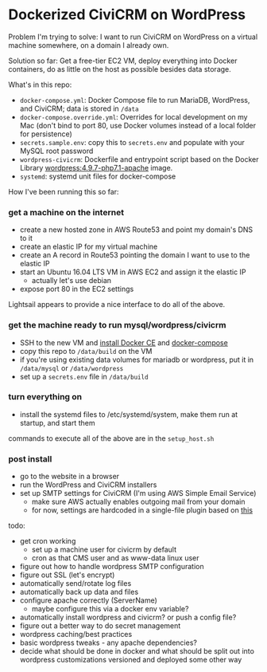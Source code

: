 # Dockerized CiviCRM on WordPress

Problem I'm trying to solve: I want to run CiviCRM on WordPress on a virtual machine somewhere, on a domain I already own.

Solution so far: Get a free-tier EC2 VM, deploy everything into Docker containers, do as little on the host as possible besides data storage.

What's in this repo:

- `docker-compose.yml`: Docker Compose file to run MariaDB, WordPress, and CiviCRM; data is stored in `/data`
- `docker-compose.override.yml`: Overrides for local development on my Mac (don't bind to port 80, use Docker volumes instead of a local folder for persistence)
- `secrets.sample.env`: copy this to `secrets.env` and populate with your MySQL root password
- `wordpress-civicrm`: Dockerfile and entrypoint script based on the Docker Library [wordpress:4.9.7-php7.1-apache][wpdocker] image.
- `systemd`: systemd unit files for docker-compose

How I've been running this so far:

### get a machine on the internet

- create a new hosted zone in AWS Route53 and point my domain's DNS to it
- create an elastic IP for my virtual machine
- create an A record in Route53 pointing the domain I want to use to the elastic IP
- start an Ubuntu 16.04 LTS VM in AWS EC2 and assign it the elastic IP
  - actually let's use debian
- expose port 80 in the EC2 settings

Lightsail appears to provide a nice interface to do all of the above.

### get the machine ready to run mysql/wordpress/civicrm

- SSH to the new VM and [install Docker CE][dockerinstall] and [docker-compose][dockercompose]
- copy this repo to `/data/build` on the VM
- if you're using existing data volumes for mariadb or wordpress, put it in `/data/mysql` or `/data/wordpress`
- set up a `secrets.env` file in `/data/build`

### turn everything on

- install the systemd files to /etc/systemd/system, make them run at startup, and start them

commands to execute all of the above are in the `setup_host.sh`

### post install
- go to the website in a browser
- run the WordPress and CiviCRM installers
- set up SMTP settings for CiviCRM (I'm using AWS Simple Email Service)
  - make sure AWS actually enables outgoing mail from your domain
  - for now, settings are hardcoded in a single-file plugin based on [this][wp-smtp-plugin]

todo:
- get cron working
  - set up a machine user for civicrm by default
  - cron as that CMS user and as www-data linux user
- figure out how to handle wordpress SMTP configuration
- figure out SSL (let's encrypt)
- automatically send/rotate log files
- automatically back up data and files
- configure apache correctly (ServerName)
  - maybe configure this via a docker env variable?
- automatically install wordpress and civicrm? or push a config file?
- figure out a better way to do secret management
- wordpress caching/best practices
- basic wordpress tweaks - any apache dependencies?
- decide what should be done in docker and what should be split out into wordpress customizations versioned and deployed some other way

[wpdocker]: https://github.com/docker-library/wordpress/blob/b7198b18d92c016411c4bc3cdb31711065305605/php7.1/apache/Dockerfile
[dockerinstall]: https://docs.docker.com/install/linux/docker-ce/ubuntu/
[dockercompose]: https://github.com/docker/compose/releases
[wp-smtp-plugin]: https://gist.github.com/butlerblog/7e4dbafcbc61b15505ee8ca90510f1e7#file-functions-php